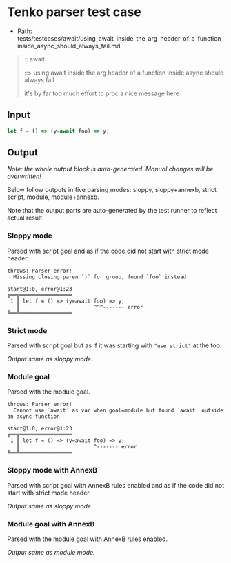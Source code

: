 # Tenko parser test case

- Path: tests/testcases/await/using_await_inside_the_arg_header_of_a_function_inside_async_should_always_fail.md

> :: await
>
> ::> using await inside the arg header of a function inside async should always fail
>
> it's by far too much effort to proc a nice message here

## Input

`````js
let f = () => (y=await foo) => y;
`````

## Output

_Note: the whole output block is auto-generated. Manual changes will be overwritten!_

Below follow outputs in five parsing modes: sloppy, sloppy+annexb, strict script, module, module+annexb.

Note that the output parts are auto-generated by the test runner to reflect actual result.

### Sloppy mode

Parsed with script goal and as if the code did not start with strict mode header.

`````
throws: Parser error!
  Missing closing paren `)` for group, found `foo` instead

start@1:0, error@1:23
╔══╦═════════════════
 1 ║ let f = () => (y=await foo) => y;
   ║                        ^^^------- error
╚══╩═════════════════

`````

### Strict mode

Parsed with script goal but as if it was starting with `"use strict"` at the top.

_Output same as sloppy mode._

### Module goal

Parsed with the module goal.

`````
throws: Parser error!
  Cannot use `await` as var when goal=module but found `await` outside an async function

start@1:0, error@1:23
╔══╦═════════════════
 1 ║ let f = () => (y=await foo) => y;
   ║                        ^------- error
╚══╩═════════════════

`````

### Sloppy mode with AnnexB

Parsed with script goal with AnnexB rules enabled and as if the code did not start with strict mode header.

_Output same as sloppy mode._

### Module goal with AnnexB

Parsed with the module goal with AnnexB rules enabled.

_Output same as module mode._
